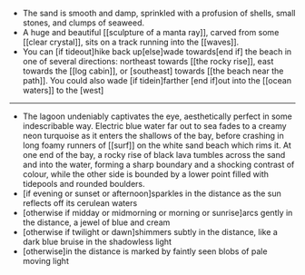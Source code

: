 - The sand is smooth and damp, sprinkled with a profusion of shells, small stones, and clumps of seaweed.
- A huge and beautiful [[sculpture of a manta ray]], carved from some [[clear crystal]], sits on a track running into the [[waves]].
- You can [if tideout]hike back up[else]wade towards[end if] the beach in one of several directions: northeast towards [[the rocky rise]], east towards the [[log cabin]], or [southeast] towards [[the beach near the path]]. You could also wade [if tidein]farther [end if]out into the [[ocean waters]] to the [west]
- ---
- The lagoon undeniably captivates the eye, aesthetically perfect in some indescribable way. Electric blue water far out to sea fades to a creamy neon turquoise as it enters the shallows of the bay, before crashing in long foamy runners of [[surf]] on the white sand beach which rims it. At one end of the bay, a rocky rise of black lava tumbles across the sand and into the water, forming a sharp boundary and a shocking contrast of colour, while the other side is bounded by a lower point filled with tidepools and rounded boulders.
- [if evening or sunset or afternoon]sparkles in the distance as the sun reflects off its cerulean waters
- [otherwise if midday or midmorning or morning or sunrise]arcs gently in the distance, a jewel of blue and cream
- [otherwise if twilight or dawn]shimmers subtly in the distance, like a dark blue bruise in the shadowless light
- [otherwise]in the distance is marked by faintly seen blobs of pale moving light